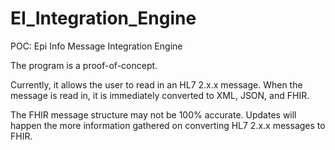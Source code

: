 # EI_Integration_Engine
POC: Epi Info Message Integration Engine

The program is a proof-of-concept.

Currently, it allows the user to read in an HL7 2.x.x message.  When the message is read in, it is immediately converted to XML, JSON, and FHIR.

The FHIR message structure may not be 100% accurate.  Updates will happen the more information gathered on converting HL7 2.x.x messages to FHIR.
